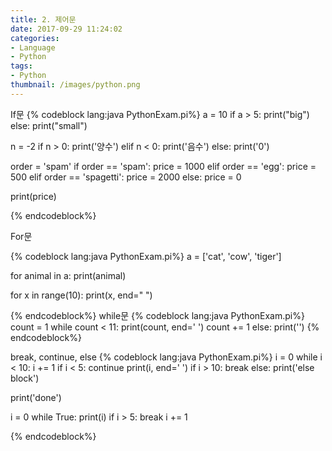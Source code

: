 ```yaml
---
title: 2. 제어문
date: 2017-09-29 11:24:02
categories:
- Language
- Python
tags:
- Python
thumbnail: /images/python.png
---
```

If문
{% codeblock lang:java PythonExam.pi%}
a = 10
if a > 5:
    print("big")
else:
    print("small")


n = -2
if n > 0:
    print('양수')
elif n < 0:
    print('음수')
else:
    print('0')

order = 'spam'
if order == 'spam':
    price = 1000
elif order == 'egg':
    price = 500
elif order == 'spagetti':
    price = 2000
else:
    price = 0

print(price)

{% endcodeblock%}

For문

{% codeblock lang:java PythonExam.pi%}
a = ['cat', 'cow', 'tiger']

for animal in a:
    print(animal)

for x in range(10):
    print(x, end=" ")


{% endcodeblock%}
while문
{% codeblock lang:java PythonExam.pi%}
count = 1
while count < 11:
    print(count, end=' ')
    count += 1
else:
    print('')
{% endcodeblock%}

break, continue, else
{% codeblock lang:java PythonExam.pi%}
i = 0
while i < 10:
    i += 1
    if i < 5:
        continue
    print(i, end=' ')
    if i > 10:
        break
else:
    print('else block')

print('done')


i = 0
while True:
    print(i)
    if i > 5:
        break
    i += 1

{% endcodeblock%}
